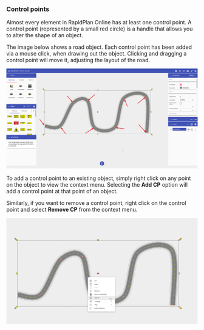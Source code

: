 ### Control points

Almost every element in RapidPlan Online has at least one control point. A control point (represented by a small red circle) is a handle that allows you to alter the shape of an object.  

The image below shows a road object. Each control point has been added via a mouse click, when drawing out the object. Clicking and dragging a control point will move it, adjusting the layout of the road. 



![](./assets/Control_Points.png)



To add a control point to an existing object, simply right click on any point on the object to view the context menu. Selecting the **Add CP** option will add a control point at that point of an object.

Similarly, if you want to remove a control point, right click on the control point and select **Remove CP** from the context menu.



![](./assets/Add_Control_Point.png)
